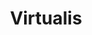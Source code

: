 ---
layout: project
permalink: /virtualis/
title: "Virtualis"
created: "2020"
medium: "Live Performance | VR"
root: "/assets/01_projects/virtualis/"
bg-video: >
  <iframe src="https://www.youtube.com/embed/QN9PAWhzQ9Q?hd=1&rel=0&modestbranding=1&controls=0&loop=1&playlist=QN9PAWhzQ9Q"   width="640" height="360" frameborder="0" webkitallowfullscreen mozallowfullscreen allowfullscreen></iframe>

description: >
  The #1 VRChat Tour Agency!
  <br><br>
  Using the social VR platform VRChat, Virtualis is a conceptual tourist agency in which audiences venture out on tours wearing VR headsets. Led by the artists, each tour engages audiences with the artist's research and fascinations with social VR. While being playful, performative, and fun, their tours are also critical examinations of the culture-making, body confusions, and social norms specific to VRChat and prevalent in social VR as a medium.

collaborators:
  - person: Lydia Jessup
    role: Co-Creator
    url: https://www.lydiajessup.me/

showings:
  - text: IDFA DocLab ~ 2020
    url: https://www.idfa.nl/en/film/934a1588-e0f5-4340-8e1d-540fc65878a3/virtualis/

links:
  - text: Virtualis Tours
    url: https://virtualis.tours/

documentation:
  - "01.jpg"
  - "02.jpg"
  - "03.jpg"
  - "04.jpg"
  - "05.jpg"
  - "06.jpg"
---